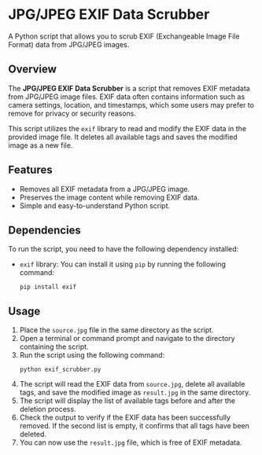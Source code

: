 # JPG/JPEG EXIF Data Scrubber

A Python script that allows you to scrub EXIF (Exchangeable Image File Format) data from JPG/JPEG images.

## Overview

The **JPG/JPEG EXIF Data Scrubber** is a script that removes EXIF metadata from JPG/JPEG image files. EXIF data often contains information such as camera settings, location, and timestamps, which some users may prefer to remove for privacy or security reasons.

This script utilizes the `exif` library to read and modify the EXIF data in the provided image file. It deletes all available tags and saves the modified image as a new file.

## Features

- Removes all EXIF metadata from a JPG/JPEG image.
- Preserves the image content while removing EXIF data.
- Simple and easy-to-understand Python script.

## Dependencies

To run the script, you need to have the following dependency installed:

- `exif` library: You can install it using `pip` by running the following command:
  ```
  pip install exif
  ```

## Usage

1. Place the `source.jpg` file in the same directory as the script.
2. Open a terminal or command prompt and navigate to the directory containing the script.
3. Run the script using the following command:
   ```
   python exif_scrubber.py
   ```
4. The script will read the EXIF data from `source.jpg`, delete all available tags, and save the modified image as `result.jpg` in the same directory.
5. The script will display the list of available tags before and after the deletion process.
6. Check the output to verify if the EXIF data has been successfully removed. If the second list is empty, it confirms that all tags have been deleted.
7. You can now use the `result.jpg` file, which is free of EXIF metadata.
